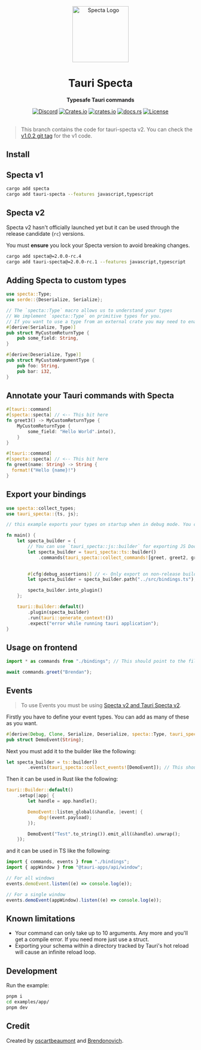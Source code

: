 <div align="center">
    <img height="150" src=".github/logo.png" alt="Specta Logo"></img>
    <h1>Tauri Specta</h1>
    <p><b>Typesafe Tauri commands</b></p>
    <a href="https://discord.gg/4V9M5sksw8"><img src="https://img.shields.io/discord/1011665225809924136?style=flat-square" alt="Discord"></a>
    <a href="https://crates.io/crates/tauri-specta"><img src="https://img.shields.io/crates/d/tauri-specta?style=flat-square" alt="Crates.io"></a>
    <a href="https://crates.io/crates/tauri-specta"><img src="https://img.shields.io/crates/v/tauri-specta.svg?style=flat-square"
    alt="crates.io" /></a>
    <a href="https://docs.rs/tauri-specta"><img src="https://img.shields.io/badge/docs-latest-blue.svg?style=flat-square" alt="docs.rs" /></a>
    <a href="/LICENSE.md"><img src="https://img.shields.io/crates/l/tauri-specta?style=flat-square" alt="License"></a>
</div>

<br>

> This branch contains the code for tauri-specta v2. You can check the [v1.0.2 git tag](https://github.com/oscartbeaumont/tauri-specta/tree/v1.0.2) for the v1 code.

## Install

## Specta v1

```bash
cargo add specta
cargo add tauri-specta --features javascript,typescript
```

## Specta v2

Specta v2 hasn't officially launched yet but it can be used through the release candidate (`rc`) versions.

You must **ensure** you lock your Specta version to avoid breaking changes.

```bash
cargo add specta@=2.0.0-rc.4
cargo add tauri-specta@=2.0.0-rc.1 --features javascript,typescript
```

## Adding Specta to custom types

```rust
use specta::Type;
use serde::{Deserialize, Serialize};

// The `specta::Type` macro allows us to understand your types
// We implement `specta::Type` on primitive types for you.
// If you want to use a type from an external crate you may need to enable the feature on Specta.
#[derive(Serialize, Type)]
pub struct MyCustomReturnType {
    pub some_field: String,
}

#[derive(Deserialize, Type)]
pub struct MyCustomArgumentType {
    pub foo: String,
    pub bar: i32,
}
```

## Annotate your Tauri commands with Specta

```rust
#[tauri::command]
#[specta::specta] // <-- This bit here
fn greet3() -> MyCustomReturnType {
    MyCustomReturnType {
        some_field: "Hello World".into(),
    }
}

#[tauri::command]
#[specta::specta] // <-- This bit here
fn greet(name: String) -> String {
  format!("Hello {name}!")
}
```

## Export your bindings

```rust
use specta::collect_types;
use tauri_specta::{ts, js};

// this example exports your types on startup when in debug mode. You can do whatever.

fn main() {
    let specta_builder = {
        // You can use `tauri_specta::js::builder` for exporting JS Doc instead of Typescript!`
        let specta_builder = tauri_specta::ts::builder()
            .commands(tauri_specta::collect_commands![greet, greet2, greet3 ]); // <- Each of your comments

        
        #[cfg(debug_assertions)] // <- Only export on non-release builds
        let specta_builder = specta_builder.path("../src/bindings.ts");

        specta_builder.into_plugin()
    };

    tauri::Builder::default()
        .plugin(specta_builder)
        .run(tauri::generate_context!())
        .expect("error while running tauri application");
}
```

## Usage on frontend

```ts
import * as commands from "./bindings"; // This should point to the file we export from Rust

await commands.greet("Brendan");
```

## Events

> To use Events you must be using [Specta v2 and Tauri Specta v2](#specta-v2).

Firstly you have to define your event types. You can add as many of these as you want.

```rust
#[derive(Debug, Clone, Serialize, Deserialize, specta::Type, tauri_specta::Event)]
pub struct DemoEvent(String);
```

Next you must add it to the builder like the following:

```rust
let specta_builder = ts::builder()
        .events(tauri_specta::collect_events![DemoEvent]); // This should contain all your events.
```

Then it can be used in Rust like the following:

```rust
tauri::Builder::default()
    .setup(|app| {
        let handle = app.handle();

        DemoEvent::listen_global(&handle, |event| {
            dbg!(event.payload);
        });

        DemoEvent("Test".to_string()).emit_all(&handle).unwrap();
    });
```

and it can be used in TS like the following:

```ts
import { commands, events } from "./bindings";
import { appWindow } from "@tauri-apps/api/window";

// For all windows
events.demoEvent.listen((e) => console.log(e));

// For a single window
events.demoEvent(appWindow).listen((e) => console.log(e));
```


## Known limitations

 - Your command can only take up to 10 arguments. Any more and you'll get a compile error. If you need more just use a struct.
 - Exporting your schema within a directory tracked by Tauri's hot reload will cause an infinite reload loop.

## Development

Run the example:

```bash
pnpm i
cd examples/app/
pnpm dev
```

## Credit

Created by [oscartbeaumont](https://github.com/oscartbeaumont) and [Brendonovich](https://github.com/brendonovich).
